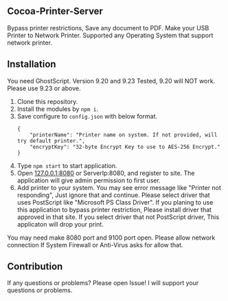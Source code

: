 ## Cocoa-Printer-Server
Bypass printer restrictions, Save any document to PDF. Make your USB Printer to Network Printer. Supported any Operating System that support network printer.

## Installation
You need GhostScript. Version 9.20 and 9.23 Tested, 9.20 will NOT work. Please use 9.23 or above.
1. Clone this repository.
1. Install the modules by `npm i`.
1. Save configure to `config.json` with below format.
	```
	{
		"printerName": "Printer name on system. If not provided, will try default printer.",
		"encryptKey": "32-byte Encrypt Key to use to AES-256 Encrypt."
	}
	```
1. Type `npm start` to start application.
1. Open [127.0.0.1:8080](http://127.0.0.1:8080) or ServerIp:8080, and register to site. The application will give admin permission to first user.
1. Add printer to your system. You may see error message like "Printer not responding", Just ignore that and continue. Please select driver that uses PostScript like "Microsoft PS Class Driver". If you planing to use this application to bypass printer restriction, Please install driver that approved in that site. If you select driver that not PostScript driver, This applicaton will drop your print.

You may need make 8080 port and 9100 port open. Please allow network connection If System Firewall or Anti-Virus asks for allow that.

## Contribution
If any questions or problems? Please open Issue! I will support your questions or problems.
